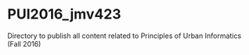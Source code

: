 # PUI2016_jmv423
Directory to publish all content related to Principles of Urban Informatics (Fall 2016)
